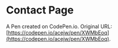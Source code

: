 # Contact Page

A Pen created on CodePen.io. Original URL: [https://codepen.io/acejw/pen/XWMbEoq](https://codepen.io/acejw/pen/XWMbEoq).


